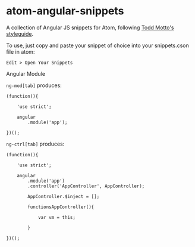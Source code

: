 # atom-angular-snippets
A collection of Angular JS snippets for Atom, following [Todd Motto's styleguide](https://github.com/toddmotto/angularjs-styleguide).

To use, just copy and paste your snippet of choice into your snippets.cson file in atom:

    Edit > Open Your Snippets

Angular Module

`ng-mod[tab]` produces:

	(function(){
	
		'use strict';
	
		angular
			.module('app');
	
	})();

`ng-ctrl[tab]` produces:

	(function(){

		'use strict';

		angular
			.module('app')
			.controller('AppController', AppController);

			AppController.$inject = [];

			functionsAppController(){

				var vm = this;

			}

	})();
